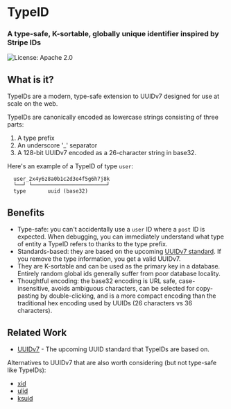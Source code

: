 # TypeID

### A type-safe, K-sortable, globally unique identifier inspired by Stripe IDs

![License: Apache 2.0](https://img.shields.io/github/license/jetpack-io/typeid)

## What is it?
TypeIDs are a modern, type-safe extension to UUIDv7 designed for use at scale on the web.

TypeIDs are canonically encoded as lowercase strings consisting of three parts:
1. A type prefix
2. An underscore '_' separator
3. A 128-bit UUIDv7 encoded as a 26-character string in base32.

Here's an example of a TypeID of type `user`:

```
  user_2x4y6z8a0b1c2d3e4f5g6h7j8k
  └──┘ └────────────────────────┘
  type       uuid (base32)
```

## Benefits
+ Type-safe: you can't accidentally use a `user` ID where a `post` ID is expected. When debugging, you can
  immediately understand what type of entity a TypeID refers to thanks to the type prefix.
+ Standards-based: they are based on the upcoming [UUIDv7 standard](https://www.ietf.org/archive/id/draft-peabody-dispatch-new-uuid-format-04.html#name-uuid-version-7). If you remove the type information, you get a valid UUIDv7.
+ They are K-sortable and can be used as the primary key in a database. Entirely random global ids generally
  suffer from poor database locality.
+ Thoughtful encoding: the base32 encoding is URL safe, case-insensitive, avoids ambiguous characters, can be
  selected for copy-pasting by double-clicking, and is a more compact encoding than the traditional hex encoding used by UUIDs (26 characters vs 36 characters).


## Related Work
+ [UUIDv7](https://www.ietf.org/archive/id/draft-peabody-dispatch-new-uuid-format-04.html#name-uuid-version-7) - The upcoming UUID standard that TypeIDs are based on.

Alternatives to UUIDv7 that are also worth considering (but not type-safe like TypeIDs):
+ [xid](https://github.com/rs/xid)
+ [ulid](https://github.com/ulid)
+ [ksuid](https://github.com/segmentio/ksuid)